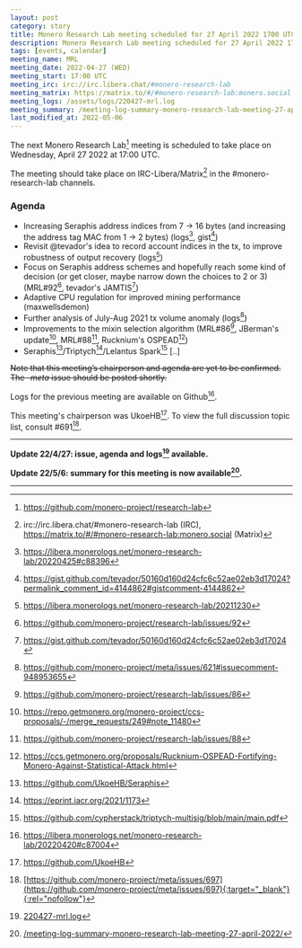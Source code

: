 ```yaml
---
layout: post
category: story
title: Monero Research Lab meeting scheduled for 27 April 2022 1700 UTC
description: Monero Research Lab meeting scheduled for 27 April 2022 1700 UTC on irc/Matrix channels.
tags: [events, calendar]
meeting_name: MRL
meeting_date: 2022-04-27 (WED)
meeting_start: 17:00 UTC
meeting_irc: irc://irc.libera.chat/#monero-research-lab
meeting_matrix: https://matrix.to/#/#monero-research-lab:monero.social
meeting_logs: /assets/logs/220427-mrl.log
meeting_summary: /meeting-log-summary-monero-research-lab-meeting-27-april-2022
last_modified_at: 2022-05-06
---
```


The next Monero Research Lab[^1] meeting is scheduled to take place on Wednesday, April 27 2022 at 17:00 UTC.

The meeting should take place on IRC-Libera/Matrix[^2] in the #monero-research-lab channels.

### Agenda

- Increasing Seraphis address indices from 7 -> 16 bytes (and increasing the address tag MAC from 1 -> 2 bytes) (logs[^3], gist[^4])
- Revisit @tevador's idea to record account indices in the tx, to improve robustness of output recovery (logs[^5])
- Focus on Seraphis address schemes and hopefully reach some kind of decision (or get closer, maybe narrow down the choices to 2 or 3) (MRL#92[^6], tevador's JAMTIS[^7])
- Adaptive CPU regulation for improved mining performance (maxwellsdemon)
- Further analysis of July-Aug 2021 tx volume anomaly (logs[^8])
- Improvements to the mixin selection algorithm (MRL#86[^9], JBerman's update[^10], MRL#88[^11], Rucknium's OSPEAD[^12]) 
- Seraphis[^13]/Triptych[^14]/Lelantus Spark[^15]
[..]

~~Note that this meeting’s chairperson and agenda are yet to be confirmed. The *-meta* issue should be posted shortly.~~

Logs for the previous meeting are available on Github[^16].

This meeting's chairperson was UkoeHB[^17]. To view the full discussion topic list, consult #691[^18].

---

**Update 22/4/27: issue, agenda and logs[^19] available.**

**Update 22/5/6: summary for this meeting is now available[^20].**

---

[^1]: https://github.com/monero-project/research-lab
[^2]: irc://irc.libera.chat/#monero-research-lab (IRC), https://matrix.to/#/#monero-research-lab:monero.social (Matrix)
[^3]: https://libera.monerologs.net/monero-research-lab/20220425#c88396
[^4]: https://gist.github.com/tevador/50160d160d24cfc6c52ae02eb3d17024?permalink_comment_id=4144862#gistcomment-4144862
[^5]: https://libera.monerologs.net/monero-research-lab/20211230
[^6]: https://github.com/monero-project/research-lab/issues/92
[^7]: https://gist.github.com/tevador/50160d160d24cfc6c52ae02eb3d17024
[^8]: https://github.com/monero-project/meta/issues/621#issuecomment-948953655
[^9]: https://github.com/monero-project/research-lab/issues/86
[^10]: https://repo.getmonero.org/monero-project/ccs-proposals/-/merge_requests/249#note_11480
[^11]: https://github.com/monero-project/research-lab/issues/88
[^12]: https://ccs.getmonero.org/proposals/Rucknium-OSPEAD-Fortifying-Monero-Against-Statistical-Attack.html
[^13]: https://github.com/UkoeHB/Seraphis
[^14]: https://eprint.iacr.org/2021/1173
[^15]: https://github.com/cypherstack/triptych-multisig/blob/main/main.pdf
[^16]: https://libera.monerologs.net/monero-research-lab/20220420#c87004
[^17]: https://github.com/UkoeHB
[^18]: [https://github.com/monero-project/meta/issues/697](https://github.com/monero-project/meta/issues/697){:target="_blank"}{:rel="nofollow"}
[^19]: [220427-mrl.log](/assets/logs/220427-mrl.log)
[^20]: [/meeting-log-summary-monero-research-lab-meeting-27-april-2022/](/meeting-log-summary-monero-research-lab-meeting-27-april-2022/)

